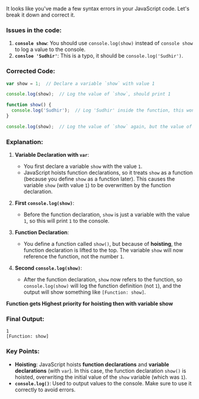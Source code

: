 It looks like you've made a few syntax errors in your JavaScript code. Let's break it down and correct it.

### Issues in the code:
1. **`console show`**: You should use `console.log(show)` instead of `console show` to log a value to the console.
2. **`consloe 'Sudhir'`**: This is a typo, it should be `console.log('Sudhir')`.

### Corrected Code:
```js
var show = 1;  // Declare a variable `show` with value 1

console.log(show);  // Log the value of `show`, should print 1

function show() {
  console.log('Sudhir');  // Log 'Sudhir' inside the function, this won't be called yet.
}

console.log(show);  // Log the value of `show` again, but the value of `show` is the function now.
```

### Explanation:
1. **Variable Declaration with `var`**:
   - You first declare a variable `show` with the value `1`.
   - JavaScript hoists function declarations, so it treats `show` as a function (because you define `show` as a function later). This causes the variable `show` (with value `1`) to be overwritten by the function declaration.

2. **First `console.log(show)`**:
   - Before the function declaration, `show` is just a variable with the value `1`, so this will print `1` to the console.

3. **Function Declaration**:
   - You define a function called `show()`, but because of **hoisting**, the function declaration is lifted to the top. The variable `show` will now reference the function, not the number `1`.

4. **Second `console.log(show)`**:
   - After the function declaration, `show` now refers to the function, so `console.log(show)` will log the function definition (not `1`), and the output will show something like `[Function: show]`.

**Function  gets Highest priority for hoisting then with variable show**

### Final Output:
```
1
[Function: show]
```

### Key Points:
- **Hoisting**: JavaScript hoists **function declarations** and **variable declarations** (with `var`). In this case, the function declaration `show()` is hoisted, overwriting the initial value of the `show` variable (which was `1`).
- **`console.log()`**: Used to output values to the console. Make sure to use it correctly to avoid errors.